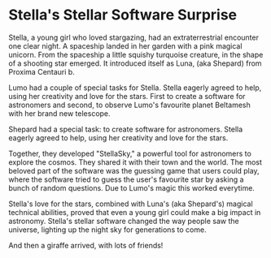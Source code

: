 # Stella's Stellar Software Surprise

Stella, a young girl who loved stargazing, had an extraterrestrial encounter one clear 
night. A spaceship landed in her garden with a pink magical unicorn. From the spaceship a little squishy turquoise creature, in the 
shape of a shooting star emerged. 
It introduced itself as Luna, (aka Shepard) from Proxima Centauri b.

Lumo had a couple of special tasks for Stella. Stella eagerly agreed to help, 
using her creativity and love for the stars. First to create a software 
for astronomers and second, to observe Lumo's favourite planet Beltamesh 
with her brand new telescope.

Shepard had a special task: to create software for astronomers. Stella eagerly 
agreed to help, using her creativity and love for the stars.

Together, they developed "StellaSky," a powerful tool for astronomers to explore
the cosmos. They shared it with their town and the world. The most beloved part of 
the software was the guessing game that users could play, where the software tried to 
guess the user's favourite star by asking a bunch of random questions. Due to Lumo's 
magic this worked everytime.

Stella's love for the stars, combined with Luna's (aka Shepard's) magical technical abilities, proved that even a 
young girl could make a big impact in astronomy. Stella's stellar software 
changed the way people saw the universe, lighting up the night sky for 
generations to come.

And then a giraffe arrived, with lots of friends!